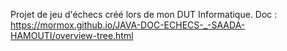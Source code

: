 Projet de jeu d'échecs créé lors de mon DUT Informatique. Doc : https://mormox.github.io/JAVA-DOC-ECHECS-_-SAADA-HAMOUTI/overview-tree.html
